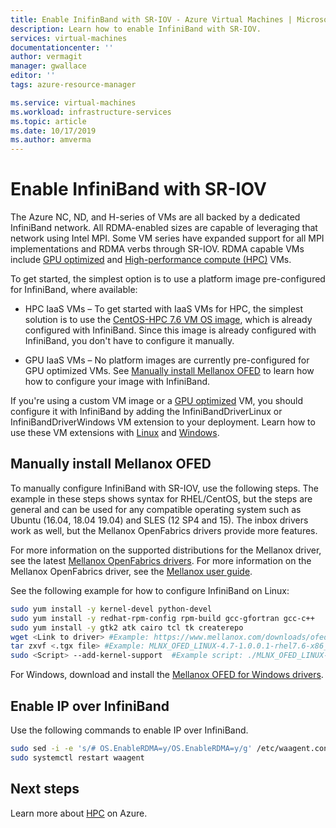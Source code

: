 ```yaml
---
title: Enable InifinBand with SR-IOV - Azure Virtual Machines | Microsoft Docs
description: Learn how to enable InfiniBand with SR-IOV. 
services: virtual-machines
documentationcenter: ''
author: vermagit
manager: gwallace
editor: ''
tags: azure-resource-manager

ms.service: virtual-machines
ms.workload: infrastructure-services
ms.topic: article
ms.date: 10/17/2019
ms.author: amverma
---
```


# Enable InfiniBand with SR-IOV

The Azure NC, ND, and H-series of VMs are all backed by a dedicated InfiniBand network. All RDMA-enabled sizes are capable of leveraging that network using Intel MPI. Some VM series have expanded support for all MPI implementations and RDMA verbs through SR-IOV. RDMA capable VMs include [GPU optimized](https://docs.microsoft.com/azure/virtual-machines/linux/sizes-gpu) and [High-performance compute (HPC)](https://docs.microsoft.com/azure/virtual-machines/linux/sizes-hpc) VMs.


To get started, the simplest option is to use a platform image pre-configured for InfiniBand, where available:

- HPC IaaS VMs – To get started with IaaS VMs for HPC, the simplest solution is to use the [CentOS-HPC 7.6 VM OS image](https://techcommunity.microsoft.com/t5/Azure-Compute/CentOS-HPC-VM-Image-for-SR-IOV-enabled-Azure-HPC-VMs/ba-p/665557), which is already configured with InfiniBand. Since this image is already configured with InfiniBand, you don't have to configure it manually.

- GPU IaaS VMs – No platform images are currently pre-configured for GPU optimized VMs. See [Manually install Mellanox OFED](#manually-install-mellanox-ofed) to learn how how to configure your image with InfiniBand.

If you're using a custom VM image or a [GPU optimized](https://docs.microsoft.com/azure/virtual-machines/linux/sizes-gpu) VM, you should configure it with InfiniBand by adding the InfiniBandDriverLinux or InfiniBandDriverWindows VM extension to your deployment. Learn how to use these VM extensions with [Linux](https://docs.microsoft.com/azure/virtual-machines/linux/sizes-hpc#rdma-capable-instances) and [Windows](https://docs.microsoft.com/azure/virtual-machines/windows/sizes-hpc#rdma-capable-instances).

## Manually install Mellanox OFED

To manually configure InfiniBand with SR-IOV, use the following steps. The example in these steps shows syntax for RHEL/CentOS, but the steps are general and can be used for any compatible operating system such as Ubuntu (16.04, 18.04 19.04) and SLES (12 SP4 and 15). The inbox drivers work as well, but the Mellanox OpenFabrics drivers provide more features.

For more information on the supported distributions for the Mellanox driver, see the latest [Mellanox OpenFabrics drivers](https://www.mellanox.com/page/products_dyn?product_family=26). For more information on the Mellanox OpenFabrics driver, see the [Mellanox user guide](https://docs.mellanox.com/category/mlnxofedib).

See the following example for how to configure InfiniBand on Linux:

```bash
sudo yum install -y kernel-devel python-devel
sudo yum install -y redhat-rpm-config rpm-build gcc-gfortran gcc-c++
sudo yum install -y gtk2 atk cairo tcl tk createrepo
wget <Link to driver> #Example: https://www.mellanox.com/downloads/ofed/MLNX_OFED-4.7-1.0.0.1/MLNX_OFED_LINUX-4.7-1.0.0.1-rhel7.6-x86_64.tgz
tar zxvf <.tgx file> #Example: MLNX_OFED_LINUX-4.7-1.0.0.1-rhel7.6-x86_64.tgz
sudo <Script> --add-kernel-support  #Example script: ./MLNX_OFED_LINUX-4.5-1.0.1.0-rhel7.6-x86_64/mlnxofedinstall
```

For Windows, download and install the [Mellanox OFED for Windows drivers](https://www.mellanox.com/page/products_dyn?product_family=32&menu_section=34).

## Enable IP over InfiniBand

Use the following commands to enable IP over InfiniBand.

```bash
sudo sed -i -e 's/# OS.EnableRDMA=y/OS.EnableRDMA=y/g' /etc/waagent.conf
sudo systemctl restart waagent
```

## Next steps

Learn more about [HPC](https://docs.microsoft.com/azure/architecture/topics/high-performance-computing/) on Azure.
